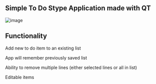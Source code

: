 ## Simple To Do Stype Application made with QT

![image](https://github.com/user-attachments/assets/f658b325-04e2-4f21-bc8a-3e1291193403)

## Functionality

Add new to do item to an existing list

App will remember previously saved list

Ability to remove multiple lines (either selected lines or all in list)

Editable items

